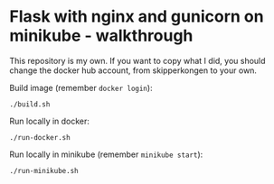 # Flask with nginx and gunicorn on minikube - walkthrough

This repository is my own. If you want to copy what I did, you should change the
docker hub account, from skipperkongen to your own.

Build image (remember `docker login`):

```
./build.sh
```

Run locally in docker:

```
./run-docker.sh
```

Run locally in minikube (remember `minikube start`):

```
./run-minikube.sh
```
